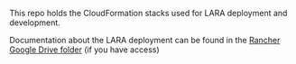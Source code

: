 This repo holds the CloudFormation stacks used for LARA deployment and development.

Documentation about the LARA deployment can be found in the
[Rancher Google Drive folder](https://drive.google.com/drive/folders/0ByhfLrDH6PhIZWg3YXY5MHQxTW8)
(if you have access)
